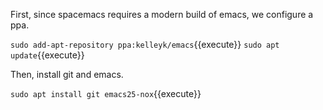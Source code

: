 First, since spacemacs requires a modern build of emacs, we configure a ppa.

`sudo add-apt-repository ppa:kelleyk/emacs`{{execute}}
`sudo apt update`{{execute}}

Then, install git and emacs.

`sudo apt install git emacs25-nox`{{execute}}
